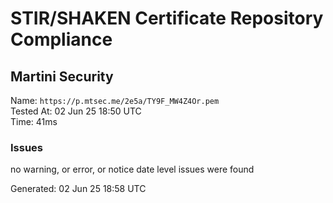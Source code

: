 # STIR/SHAKEN Certificate Repository Compliance

## Martini Security

Name: `https://p.mtsec.me/2e5a/TY9F_MW4Z4Or.pem`\
Tested At: 02 Jun 25 18:50 UTC\
Time: 41ms

### Issues

no warning, or error, or notice date level issues were found

Generated: 02 Jun 25 18:58 UTC